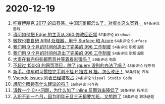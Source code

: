 # 2020-12-19

1. [吃赛博朋克 2077 的瓜有感，中国玩家都怎么了，对资本这么宽容。](https://www.v2ex.com/t/736999) ``84条评论`` ``游戏``
1. [请问如何把 Edge 的主页从 360 修改回正常](https://www.v2ex.com/t/736961) ``67条评论`` ``Windows``
1. [微软也要自研 ARM 处理器，用于 Surface 和 Azure](https://www.v2ex.com/t/736954) ``64条评论`` ``Surface``
1. [我们用 9 个月的时间创造出了完美的 996 工作制度](https://www.v2ex.com/t/737054) ``54条评论`` ``职场话题``
1. [我们用 9 个月的时间创造出了完美的 996 工作制度](https://www.v2ex.com/t/737054) ``54条评论`` ``职场话题``
1. [大家在看完电影都愿意并等着看彩蛋吗？](https://www.v2ex.com/t/736956) ``50条评论`` ``电影``
1. [不超过 150KB 的网页项目，除了 jquery 没别的办法了吗？](https://www.v2ex.com/t/737048) ``48条评论`` ``程序员``
1. [新手，停车时习惯拉完手刹不挂 P 挡或 N 挡，怎么改正！](https://www.v2ex.com/t/736988) ``38条评论`` ``汽车``
1. [Vscode issues 列表已经被攻占](https://www.v2ex.com/t/737099) ``24条评论`` ``Visual Studio Code``
1. [想配个眼镜有什么建议的吗？](https://www.v2ex.com/t/737066) ``16条评论`` ``问与答``
1. [请教一个 C++问题，为什么加了 inline 反而效率降低了](https://www.v2ex.com/t/737087) ``10条评论`` ``程序员``
1. [入职不到一个月，因为明年元旦三天都要加班，又想跑了](https://www.v2ex.com/t/737062) ``10条评论`` ``职场话题``
